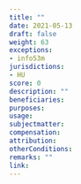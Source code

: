 ```yaml
---
title: ""
date: 2021-05-13
draft: false
weight: 63
exceptions:
- info53m
jurisdictions:
- HU
score: 0
description: "" 
beneficiaries:
purposes: 
usage:
subjectmatter:
compensation:
attribution: 
otherConditions: 
remarks: ""
link: 
---
```


